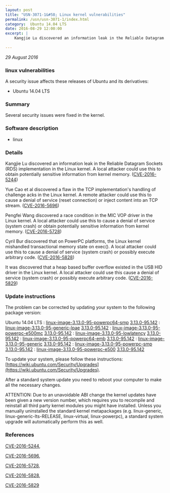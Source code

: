 ```yaml
---
layout: post
title: "USN-3071-1&#58; Linux kernel vulnerabilities"
permalink: /usn/usn-3071-1/index.html
category:  Ubuntu 14.04 LTS
date: 2016-08-29 12:00:00
excerpt: |
    Kangjie Lu discovered an information leak in the Reliable Datagram Sockets (RDS) implementation in the Linux kernel. A local attacker could use this to obtain potentially sensitive information from kernel memory. ([CVE-2016-5244](http://people.ubuntu.com/~ubuntu-security/cve/CVE-2016-5244))
    
--- 
```

 
 

*29 August 2016*

### linux vulnerabilities

A security issue affects these releases of Ubuntu and its derivatives:

* Ubuntu 14.04 LTS

### Summary

Several security issues were fixed in the kernel. 

### Software description

* linux 

### Details

Kangjie Lu discovered an information leak in the Reliable Datagram Sockets (RDS) implementation in the Linux kernel. A local attacker could use this to obtain potentially sensitive information from kernel memory. ([CVE-2016-5244](http://people.ubuntu.com/~ubuntu-security/cve/CVE-2016-5244))

Yue Cao et al discovered a flaw in the TCP implementation&#39;s handling of challenge acks in the Linux kernel. A remote attacker could use this to cause a denial of service (reset connection) or inject content into an TCP stream. ([CVE-2016-5696](http://people.ubuntu.com/~ubuntu-security/cve/CVE-2016-5696))

Pengfei Wang discovered a race condition in the MIC VOP driver in the Linux kernel. A local attacker could use this to cause a denial of service (system crash) or obtain potentially sensitive information from kernel memory. ([CVE-2016-5728](http://people.ubuntu.com/~ubuntu-security/cve/CVE-2016-5728))

Cyril Bur discovered that on PowerPC platforms, the Linux kernel mishandled transactional memory state on exec(). A local attacker could use this to cause a denial of service (system crash) or possibly execute arbitrary code. ([CVE-2016-5828](http://people.ubuntu.com/~ubuntu-security/cve/CVE-2016-5828))

It was discovered that a heap based buffer overflow existed in the USB HID driver in the Linux kernel. A local attacker could use this cause a denial of service (system crash) or possibly execute arbitrary code. ([CVE-2016-5829](http://people.ubuntu.com/~ubuntu-security/cve/CVE-2016-5829)) 

### Update instructions

The problem can be corrected by updating your system to the following package version:

Ubuntu 14.04 LTS
 : [linux-image-3.13.0-95-powerpc64-smp](https://launchpad.net/ubuntu/+source/linux) <span> [3.13.0-95.142](https://launchpad.net/ubuntu/+source/linux/3.13.0-95.142) </span> 
 : [linux-image-3.13.0-95-generic-lpae](https://launchpad.net/ubuntu/+source/linux) <span> [3.13.0-95.142](https://launchpad.net/ubuntu/+source/linux/3.13.0-95.142) </span> 
 : [linux-image-3.13.0-95-powerpc-e500mc](https://launchpad.net/ubuntu/+source/linux) <span> [3.13.0-95.142](https://launchpad.net/ubuntu/+source/linux/3.13.0-95.142) </span> 
 : [linux-image-3.13.0-95-lowlatency](https://launchpad.net/ubuntu/+source/linux) <span> [3.13.0-95.142](https://launchpad.net/ubuntu/+source/linux/3.13.0-95.142) </span> 
 : [linux-image-3.13.0-95-powerpc64-emb](https://launchpad.net/ubuntu/+source/linux) <span> [3.13.0-95.142](https://launchpad.net/ubuntu/+source/linux/3.13.0-95.142) </span> 
 : [linux-image-3.13.0-95-generic](https://launchpad.net/ubuntu/+source/linux) <span> [3.13.0-95.142](https://launchpad.net/ubuntu/+source/linux/3.13.0-95.142) </span> 
 : [linux-image-3.13.0-95-powerpc-smp](https://launchpad.net/ubuntu/+source/linux) <span> [3.13.0-95.142](https://launchpad.net/ubuntu/+source/linux/3.13.0-95.142) </span> 
 : [linux-image-3.13.0-95-powerpc-e500](https://launchpad.net/ubuntu/+source/linux) <span> [3.13.0-95.142](https://launchpad.net/ubuntu/+source/linux/3.13.0-95.142) </span> 

To update your system, please follow these instructions: [https://wiki.ubuntu.com/Security/Upgrades](https://wiki.ubuntu.com/Security/Upgrades).

After a standard system update you need to reboot your computer to make all the necessary changes.

ATTENTION: Due to an unavoidable ABI change the kernel updates have been given a new version number, which requires you to recompile and reinstall all third party kernel modules you might have installed. Unless you manually uninstalled the standard kernel metapackages (e.g. linux-generic, linux-generic-lts-RELEASE, linux-virtual, linux-powerpc), a standard system upgrade will automatically perform this as well. 

### References

 
 [CVE-2016-5244](http://people.ubuntu.com/~ubuntu-security/cve/CVE-2016-5244), 

 [CVE-2016-5696](http://people.ubuntu.com/~ubuntu-security/cve/CVE-2016-5696), 

 [CVE-2016-5728](http://people.ubuntu.com/~ubuntu-security/cve/CVE-2016-5728), 

 [CVE-2016-5828](http://people.ubuntu.com/~ubuntu-security/cve/CVE-2016-5828), 

 [CVE-2016-5829](http://people.ubuntu.com/~ubuntu-security/cve/CVE-2016-5829)
 

